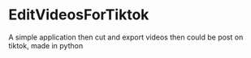 # EditVideosForTiktok

A simple application then cut and export videos then could be post on tiktok, made in python
